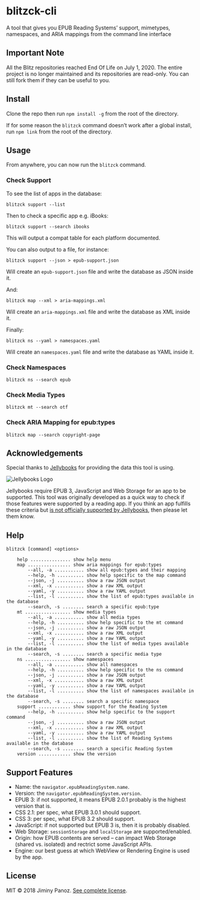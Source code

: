 # blitzck-cli

A tool that gives you EPUB Reading Systems’ support, mimetypes, namespaces, and ARIA mappings from the command line interface

## Important Note

All the Blitz repositories reached End Of Life on July 1, 2020. The entire project is no longer maintained and its repositories are read-only. You can still fork them if they can be useful to you.

## Install

Clone the repo then run `npm install -g` from the root of the directory.

If for some reason the `blitzck` command doesn’t work after a global install, run `npm link` from the root of the directory.

## Usage

From anywhere, you can now run the `blitzck` command.

### Check Support

To see the list of apps in the database:

```
blitzck support --list
```

Then to check a specific app e.g. iBooks:

```
blitzck support --search ibooks
```

This will output a compat table for each platform documented.

You can also output to a file, for instance: 

```
blitzck support --json > epub-support.json
```

Will create an `epub-support.json` file and write the database as JSON inside it.

And:

```
blitzck map --xml > aria-mappings.xml
```

Will create an `aria-mappings.xml` file and write the database as XML inside it.

Finally:

```
blitzck ns --yaml > namespaces.yaml
```

Will create an `namespaces.yaml` file and write the database as YAML inside it.

### Check Namespaces

```
blitzck ns --search epub
```

### Check Media Types

```
blitzck mt --search otf
```

### Check ARIA Mapping for epub:types

```
blitzck map --search copyright-page
```

## Acknowledgements

Special thanks to [Jellybooks](https://www.jellybooks.com) for providing the data this tool is using.

![Jellybooks Logo](https://www.jellybooks.com/assets/jellybooks-logo-black-d440ea9bc8e5bb27335cdde49f495e263f37cfcffa317b6407a58d96bc799e19.png)

Jellybooks require EPUB 3, JavaScript and Web Storage for an app to be supported. This tool was originally developed as a quick way to check if those features were supported by a reading app. If you think an app fulfills these criteria but [is not officially supported by Jellybooks](https://www.jellybooks.com/about/reader_analytics/supported_reading_apps), then please let them know.

## Help

```
blitzck [command] <options>

    help ............... show help menu
    map ................ show aria mappings for epub:types
        --all, -a ........... show all epub:types and their mapping
        --help, -h .......... show help specific to the map command
        --json, -j .......... show a raw JSON output
        --xml, -x ........... show a raw XML output
        --yaml, -y .......... show a raw YAML output
        --list, -l .......... show the list of epub:types available in the database
        --search, -s ........ search a specific epub:type
    mt ................. show media types
        --all, -a ........... show all media types
        --help, -h .......... show help specific to the mt command
        --json, -j .......... show a raw JSON output
        --xml, -x ........... show a raw XML output
        --yaml, -y .......... show a raw YAML output
        --list, -l .......... show the list of media types available in the database
        --search, -s ........ search a specific media type
    ns ................. show namespaces
        --all, -a ........... show all namespaces
        --help, -h .......... show help specific to the ns command
        --json, -j .......... show a raw JSON output
        --xml, -x ........... show a raw XML output
        --yaml, -y .......... show a raw YAML output
        --list, -l .......... show the list of namespaces available in the database
        --search, -s ........ search a specific namespace
    support ............ show support for the Reading System
        --help, -h .......... show help specific to the support command
        --json, -j .......... show a raw JSON output
        --xml, -x ........... show a raw XML output
        --yaml, -y .......... show a raw YAML output
        --list, -l .......... show the list of Reading Systems available in the database
        --search, -s ........ search a specific Reading System
    version ............ show the version
```

## Support Features

- Name: the `navigator.epubReadingSystem.name`.
- Version: the `navigator.epubReadingSystem.version`.
- EPUB 3: if not supported, it means EPUB 2.0.1 probably is the highest version that is.
- CSS 2.1: per spec, what EPUB 3.0.1 should support.
- CSS 3: per spec, what EPUB 3.2 should support.
- JavaScript: if not supported but EPUB 3 is, then it is probably disabled.
- Web Storage: `sessionStorage` and `localStorage` are supported/enabled.
- Origin: how EPUB contents are served – can impact Web Storage (shared vs. isolated) and rectrict some JavaScript APIs.
- Engine: our best guess at which WebView or Rendering Engine is used by the app.

## License

MIT © 2018 Jiminy Panoz. [See complete license](LICENSE).